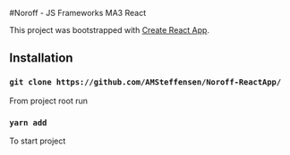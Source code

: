 #Noroff - JS Frameworks MA3 React

This project was bootstrapped with [Create React App](https://github.com/facebook/create-react-app).

## Installation
### `git clone https://github.com/AMSteffensen/Noroff-ReactApp/` ###
From project root run
### `yarn add`
To start project

